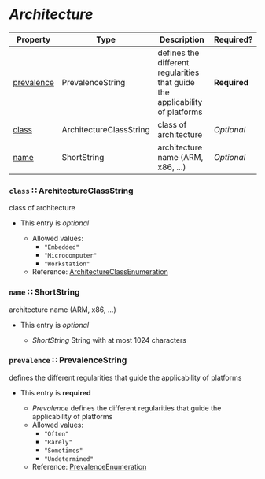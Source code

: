 <a id="map4"></a>
# *Architecture*

| Property | Type | Description | Required? |
| -------- | ---- | ----------- | --------- |
|[prevalence](#prevalence-prevalencestring)|PrevalenceString|defines the different regularities that guide the applicability of platforms|**Required**|
|[class](#class-architectureclassstring)|ArchitectureClassString|class of architecture|_Optional_|
|[name](#name-shortstring)|ShortString|architecture name (ARM, x86, ...)|_Optional_|


<a id="class-architectureclassstring"></a>
### `class` ∷ ArchitectureClassString

class of architecture

* This entry is _optional_


  * Allowed values:
    * `"Embedded"`
    * `"Microcomputer"`
    * `"Workstation"`
  * Reference: [ArchitectureClassEnumeration](https://cwe.mitre.org/documents/schema/#ArchitectureClassEnumeration)


<a id="name-shortstring"></a>
### `name` ∷ ShortString

architecture name (ARM, x86, ...)

* This entry is _optional_


  * *ShortString* String with at most 1024 characters

<a id="prevalence-prevalencestring"></a>
### `prevalence` ∷ PrevalenceString

defines the different regularities that guide the applicability of platforms

* This entry is **required**


  * *Prevalence* defines the different regularities that guide the applicability of platforms
  * Allowed values:
    * `"Often"`
    * `"Rarely"`
    * `"Sometimes"`
    * `"Undetermined"`
  * Reference: [PrevalenceEnumeration](https://cwe.mitre.org/documents/schema/#PrevalenceEnumeration)

